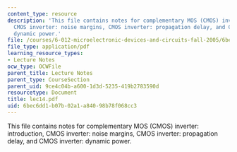 ```yaml
---
content_type: resource
description: 'This file contains notes for complementary MOS (CMOS) inverter: introduction,
  CMOS inverter: noise margins, CMOS inverter: propagation delay, and CMOS inverter:
  dynamic power.'
file: /courses/6-012-microelectronic-devices-and-circuits-fall-2005/6bec6dd1b07b02a1a84098b78f068cc3_lec14.pdf
file_type: application/pdf
learning_resource_types:
- Lecture Notes
ocw_type: OCWFile
parent_title: Lecture Notes
parent_type: CourseSection
parent_uid: 9ce4c04b-a600-1d3d-5235-419b2783590d
resourcetype: Document
title: lec14.pdf
uid: 6bec6dd1-b07b-02a1-a840-98b78f068cc3
---
```

This file contains notes for complementary MOS (CMOS) inverter: introduction, CMOS inverter: noise margins, CMOS inverter: propagation delay, and CMOS inverter: dynamic power.

